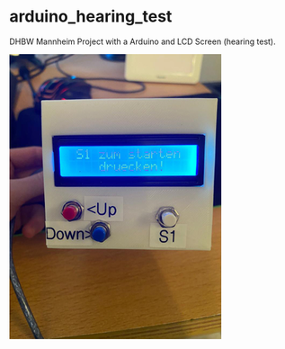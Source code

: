# arduino_hearing_test
DHBW Mannheim Project with a Arduino and LCD Screen (hearing test).

![Audiometer](audiometer.png)

